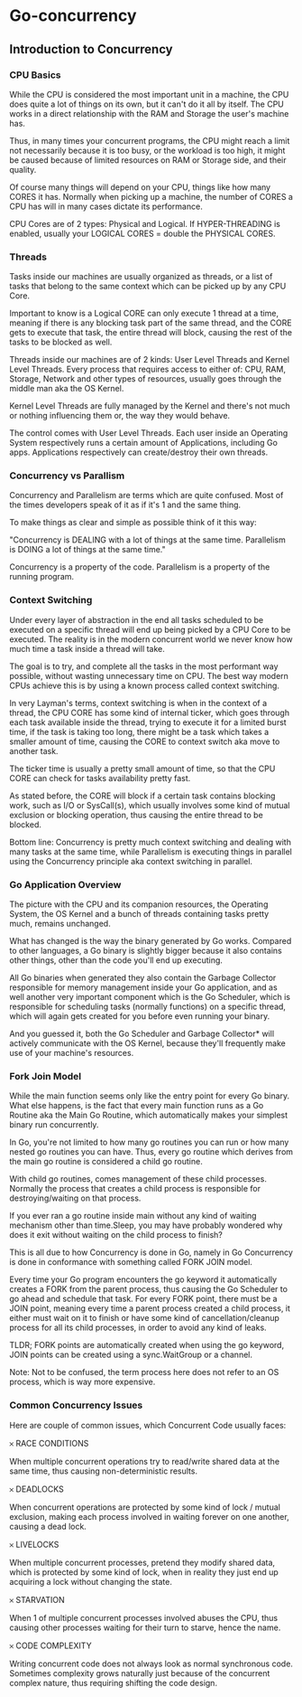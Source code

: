 # Go-concurrency
## Introduction to Concurrency
### CPU Basics
While the CPU is considered the most important unit in a machine, the CPU does quite a lot of things on its own, but it can't do it all by itself. The CPU works in a direct relationship with the RAM and Storage the user's machine has.

Thus, in many times your concurrent programs, the CPU might reach a limit not necessarily because it is too busy, or the workload is too high, it might be caused because of limited resources on RAM or Storage side, and their quality.

Of course many things will depend on your CPU, things like how many CORES it has. Normally when picking up a machine, the number of CORES a CPU has will in many cases dictate its performance.

CPU Cores are of 2 types: Physical and Logical. If HYPER-THREADING is enabled, usually your LOGICAL CORES = double the PHYSICAL CORES.
### Threads
Tasks inside our machines are usually organized as threads, or a list of tasks that belong to the same context which can be picked up by any CPU Core.

Important to know is a Logical CORE can only execute 1 thread at a time, meaning if there is any blocking task part of the same thread, and the CORE gets to execute that task, the entire thread will block, causing the rest of the tasks to be blocked as well.

Threads inside our machines are of 2 kinds: User Level Threads and Kernel Level Threads. Every process that requires access to either of: CPU, RAM, Storage, Network and other types of resources, usually goes through the middle man aka the OS Kernel.

Kernel Level Threads are fully managed by the Kernel and there's not much or nothing influencing them or, the way they would behave.

The control comes with User Level Threads. Each user inside an Operating System respectively runs a certain amount of Applications, including Go apps. Applications respectively can create/destroy their own threads.

### Concurrency vs Parallism
Concurrency and Parallelism are terms which are quite confused. Most of the times developers speak of it as if it's 1 and the same thing.

To make things as clear and simple as possible think of it this way:

"Concurrency is DEALING with a lot of things at the same time. Parallelism is DOING a lot of things at the same time."

Concurrency is a property of the code. Parallelism is a property of the running program.

### Context Switching
Under every layer of abstraction in the end all tasks scheduled to be executed on a specific thread will end up being picked by a CPU Core to be executed. The reality is in the modern concurrent world we never know how much time a task inside a thread will take.

The goal is to try, and complete all the tasks in the most performant way possible, without wasting unnecessary time on CPU. The best way modern CPUs achieve this is by using a known process called context switching.

In very Layman's terms, context switching is when in the context of a thread, the CPU CORE has some kind of internal ticker, which goes through each task available inside the thread, trying to execute it for a limited burst time, if the task is taking too long, there might be a task which takes a smaller amount of time, causing the CORE to context switch aka move to another task.

The ticker time is usually a pretty small amount of time, so that the CPU CORE can check for tasks availability pretty fast.

As stated before, the CORE will block if a certain task contains blocking work, such as I/O or SysCall(s), which usually involves some kind of mutual exclusion or blocking operation, thus causing the entire thread to be blocked.

Bottom line: Concurrency is pretty much context switching and dealing with many tasks at the same time, while Parallelism is executing things in parallel using the Concurrency principle aka context switching in parallel.

### Go Application Overview
The picture with the CPU and its companion resources, the Operating System, the OS Kernel and a bunch of threads containing tasks pretty much, remains unchanged.

What has changed is the way the binary generated by Go works. Compared to other languages, a Go binary is slightly bigger because it also contains other things, other than the code you'll end up executing.

All Go binaries when generated they also contain the Garbage Collector responsible for memory management inside your Go application, and as well another very important component which is the Go Scheduler, which is responsible for scheduling tasks (normally functions) on a specific thread, which will again gets created for you before even running your binary.

And you guessed it, both the Go Scheduler and Garbage Collector* will actively communicate with the OS Kernel, because they'll frequently make use of your machine's resources.

### Fork Join Model
While the main function seems only like the entry point for every Go binary. What else happens, is the fact that every main function runs as a Go Routine aka the Main Go Routine, which automatically makes your simplest binary run concurrently.

In Go, you're not limited to how many go routines you can run or how many nested go routines you can have. Thus, every go routine which derives from the main go routine is considered a child go routine.

With child go routines, comes management of these child processes. Normally the process that creates a child process is responsible for destroying/waiting on that process.

If you ever ran a go routine inside main without any kind of waiting mechanism other than time.Sleep, you may have probably wondered why does it exit without waiting on the child process to finish?

This is all due to how Concurrency is done in Go, namely in Go Concurrency is done in conformance with something called FORK JOIN model.

Every time your Go program encounters the go keyword it automatically creates a FORK from the parent process, thus causing the Go Scheduler to go ahead and schedule that task. For every FORK point, there must be a JOIN point, meaning every time a parent process created a child process, it either must wait on it to finish or have some kind of cancellation/cleanup process for all its child processes, in order to avoid any kind of leaks.

TLDR; FORK points are automatically created when using the go keyword, JOIN points can be created using a sync.WaitGroup or a channel.

Note: Not to be confused, the term process here does not refer to an OS process, which is way more expensive.

### Common Concurrency Issues
Here are couple of common issues, which Concurrent Code usually faces:

𐄂 RACE CONDITIONS

When multiple concurrent operations try to read/write shared data at the same time, thus causing non-deterministic results.

𐄂 DEADLOCKS

When concurrent operations are protected by some kind of lock / mutual exclusion, making each process involved in waiting forever on one another, causing a dead lock.

𐄂 LIVELOCKS

When multiple concurrent processes, pretend they modify shared data, which is protected by some kind of lock, when in reality they just end up acquiring a lock without changing the state.

𐄂 STARVATION

When 1 of multiple concurrent processes involved abuses the CPU, thus causing other processes waiting for their turn to starve, hence the name.

𐄂 CODE COMPLEXITY

Writing concurrent code does not always look as normal synchronous code. Sometimes complexity grows naturally just because of the concurrent complex nature, thus requiring shifting the code design.



